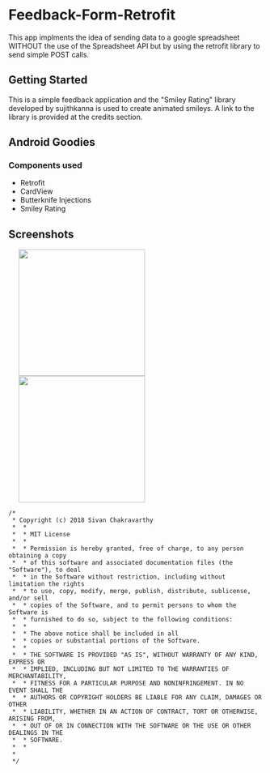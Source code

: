 # Feedback-Form-Retrofit
This app implments the idea of sending data to a google spreadsheet WITHOUT the use of the Spreadsheet API but by using the retrofit library to send simple POST calls.  

## Getting Started

This is a simple feedback application and the "Smiley Rating" library developed by sujithkanna is used to create animated smileys. A link to the library is provided at the credits section. 

## Android Goodies
### Components used

* Retrofit
* CardView
* Butterknife Injections
* Smiley Rating



## Screenshots

<img src="https://user-images.githubusercontent.com/10433759/46908000-60dd4700-cf39-11e8-979b-45621aa52197.png" width="250" hspace="20"/><img src="https://user-images.githubusercontent.com/10433759/46907956-c846c700-cf38-11e8-9662-fa5d9be72f94.png" width="250" hspace="20"/>


```
/*
 * Copyright (c) 2018 Sivan Chakravarthy
 *  *
 *  * MIT License
 *  *
 *  * Permission is hereby granted, free of charge, to any person obtaining a copy
 *  * of this software and associated documentation files (the "Software"), to deal
 *  * in the Software without restriction, including without limitation the rights
 *  * to use, copy, modify, merge, publish, distribute, sublicense, and/or sell
 *  * copies of the Software, and to permit persons to whom the Software is
 *  * furnished to do so, subject to the following conditions:
 *  *
 *  * The above notice shall be included in all
 *  * copies or substantial portions of the Software.
 *  *
 *  * THE SOFTWARE IS PROVIDED "AS IS", WITHOUT WARRANTY OF ANY KIND, EXPRESS OR
 *  * IMPLIED, INCLUDING BUT NOT LIMITED TO THE WARRANTIES OF MERCHANTABILITY,
 *  * FITNESS FOR A PARTICULAR PURPOSE AND NONINFRINGEMENT. IN NO EVENT SHALL THE
 *  * AUTHORS OR COPYRIGHT HOLDERS BE LIABLE FOR ANY CLAIM, DAMAGES OR OTHER
 *  * LIABILITY, WHETHER IN AN ACTION OF CONTRACT, TORT OR OTHERWISE, ARISING FROM,
 *  * OUT OF OR IN CONNECTION WITH THE SOFTWARE OR THE USE OR OTHER DEALINGS IN THE
 *  * SOFTWARE.
 *  *
 *
 */
```
